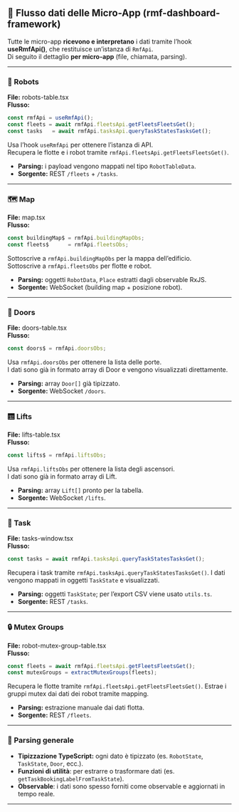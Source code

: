 ## 🧩 Flusso dati delle Micro-App (rmf-dashboard-framework)

Tutte le micro-app **ricevono e interpretano** i dati tramite l’hook **useRmfApi()**, che restituisce un’istanza di `RmfApi`.  
Di seguito il dettaglio **per micro-app** (file, chiamata, parsing).

---

### 🤖 Robots

**File:** robots-table.tsx  
**Flusso:**
```ts
const rmfApi = useRmfApi();
const fleets = await rmfApi.fleetsApi.getFleetsFleetsGet();
const tasks   = await rmfApi.tasksApi.queryTaskStatesTasksGet();
```

Usa l’hook `useRmfApi` per ottenere l’istanza di API.  
Recupera le flotte e i robot tramite `rmfApi.fleetsApi.getFleetsFleetsGet()`.

- **Parsing:** i payload vengono mappati nel tipo `RobotTableData`.  
- **Sorgente:** REST `/fleets` + `/tasks`.

---

### 🗺️ Map

**File:** map.tsx  
**Flusso:**
```ts
const buildingMap$ = rmfApi.buildingMapObs;
const fleets$      = rmfApi.fleetsObs;
```

Sottoscrive a `rmfApi.buildingMapObs` per la mappa dell’edificio.  
Sottoscrive a `rmfApi.fleetsObs` per flotte e robot.

- **Parsing:** oggetti `RobotData`, `Place` estratti dagli observable RxJS.  
- **Sorgente:** WebSocket (building map + posizione robot).

---

### 🚪 Doors

**File:** doors-table.tsx  
**Flusso:**
```ts
const doors$ = rmfApi.doorsObs;
```

Usa `rmfApi.doorsObs` per ottenere la lista delle porte.  
I dati sono già in formato array di Door e vengono visualizzati direttamente.

- **Parsing:** array `Door[]` già tipizzato.  
- **Sorgente:** WebSocket `/doors`.

---

### 🛗 Lifts

**File:** lifts-table.tsx  
**Flusso:**
```ts
const lifts$ = rmfApi.liftsObs;
```

Usa `rmfApi.liftsObs` per ottenere la lista degli ascensori.  
I dati sono già in formato array di Lift.

- **Parsing:** array `Lift[]` pronto per la tabella.  
- **Sorgente:** WebSocket `/lifts`.

---

### 📝 Task

**File:** tasks-window.tsx  
**Flusso:**
```ts
const tasks = await rmfApi.tasksApi.queryTaskStatesTasksGet();
```

Recupera i task tramite `rmfApi.tasksApi.queryTaskStatesTasksGet()`.
I dati vengono mappati in oggetti `TaskState` e visualizzati.

- **Parsing:** oggetti `TaskState`; per l’export CSV viene usato `utils.ts`.  
- **Sorgente:** REST `/tasks`.

---

### 🔒 Mutex Groups

**File:** robot-mutex-group-table.tsx  
**Flusso:**
```ts
const fleets = await rmfApi.fleetsApi.getFleetsFleetsGet();
const mutexGroups = extractMutexGroups(fleets);
```

Recupera le flotte tramite `rmfApi.fleetsApi.getFleetsFleetsGet()`.
Estrae i gruppi mutex dai dati dei robot tramite mapping.

- **Parsing:** estrazione manuale dai dati flotta.  
- **Sorgente:** REST `/fleets`.

---

### 🧰 Parsing generale
- **Tipizzazione TypeScript:** ogni dato è tipizzato (es. `RobotState`, `TaskState`, `Door`, ecc.).
- **Funzioni di utilità**: per estrarre o trasformare dati (es. `getTaskBookingLabelFromTaskState`).
- **Observable**: i dati sono spesso forniti come observable e aggiornati in tempo reale.

---
